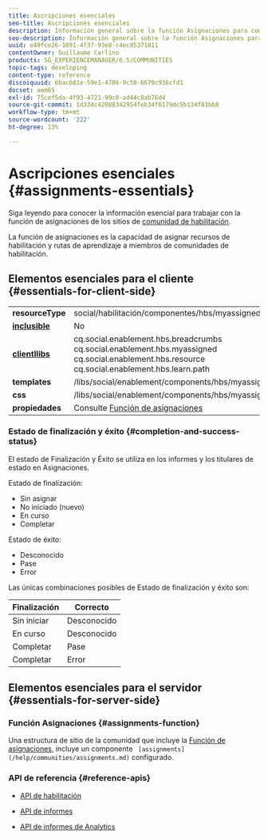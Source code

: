 ```yaml
---
title: Ascripciones esenciales
seo-title: Ascripciones esenciales
description: Información general sobre la función Asignaciones para comunidades de habilitación
seo-description: Información general sobre la función Asignaciones para comunidades de habilitación
uuid: e49fce26-1091-4f37-93e8-c4ec85371811
contentOwner: Guillaume Carlino
products: SG_EXPERIENCEMANAGER/6.5/COMMUNITIES
topic-tags: developing
content-type: reference
discoiquuid: 6bac681e-59e1-4786-9c50-6679c936cfd1
docset: aem65
exl-id: 75cef5da-4f93-4721-99c0-ad44c8ab76d4
source-git-commit: 1d334c42088342954feb34f6179dc5b134f81bb8
workflow-type: tm+mt
source-wordcount: '222'
ht-degree: 13%

---
```


# Ascripciones esenciales {#assignments-essentials}

Siga leyendo para conocer la información esencial para trabajar con la función de asignaciones de los sitios de [comunidad de habilitación](/help/communities/overview.md#enablement-community).

La función de asignaciones es la capacidad de asignar recursos de habilitación y rutas de aprendizaje a miembros de comunidades de habilitación.

## Elementos esenciales para el cliente {#essentials-for-client-side}

<table>
 <tbody>
  <tr>
   <td> <strong>resourceType</strong></td>
   <td>social/habilitación/componentes/hbs/myassigned</td>
  </tr>
  <tr>
   <td> <a href="/help/communities/scf.md#add-or-include-a-communities-component"><strong>inclusible</strong></a></td>
   <td>No</td>
  </tr>
  <tr>
   <td> <a href="/help/communities/clientlibs.md"><strong>clientllibs</strong></a></td>
   <td>cq.social.enablement.hbs.breadcrumbs<br /> cq.social.enablement.hbs.myassigned<br /> cq.social.enablement.hbs.resource<br /> cq.social.enablement.hbs.learn.path</td>
  </tr>
  <tr>
   <td> <strong>templates</strong></td>
   <td> /libs/social/enablement/components/hbs/myassigned/myassigned.hbs</td>
  </tr>
  <tr>
   <td> <strong>css</strong></td>
   <td> /libs/social/enablement/components/hbs/myassigned/clientlibs/myassigned.css</td>
  </tr>
  <tr>
   <td><strong> propiedades</strong></td>
   <td>Consulte <a href="/help/communities/assignments.md">Función de asignaciones</a></td>
  </tr>
 </tbody>
</table>

### Estado de finalización y éxito {#completion-and-success-status}

El estado de Finalización y Éxito se utiliza en los informes y los titulares de estado en Asignaciones.

Estado de finalización:

* Sin asignar
* No iniciado (nuevo)
* En curso
* Completar

Estado de éxito:

* Desconocido
* Pase
* Error

Las únicas combinaciones posibles de Estado de finalización y éxito son:

| **Finalización** | **Correcto** |
|---|---|
| Sin iniciar | Desconocido |
| En curso | Desconocido |
| Completar | Pase |
| Completar | Error |

## Elementos esenciales para el servidor {#essentials-for-server-side}

### Función Asignaciones {#assignments-function}

Una estructura de sitio de la comunidad que incluye la [Función de asignaciones](/help/communities/functions.md#assignments-function), incluye un componente ` [assignments](/help/communities/assignments.md)` configurado.

### API de referencia {#reference-apis}

* [API de habilitación](https://helpx.adobe.com/experience-manager/6-5/sites/developing/using/reference-materials/javadoc/com/adobe/cq/social/enablement/reporting/model/api/package-summary.html)

* [API de informes](https://helpx.adobe.com/experience-manager/6-5/sites/developing/using/reference-materials/javadoc/com/adobe/cq/social/reporting/dv/api/package-summary.html)

* [API de informes de Analytics](https://helpx.adobe.com/experience-manager/6-5/sites/developing/using/reference-materials/javadoc/com/adobe/cq/social/reporting/dv/model/api/package-summary.html)
